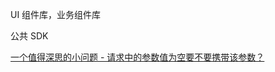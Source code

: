 UI 组件库，业务组件库

公共 SDK

[一个值得深思的小问题 - 请求中的参数值为空要不要携带该参数？](https://mp.weixin.qq.com/s?__biz=MzUyNDYxNDAyMg==&mid=2247486109&idx=1&sn=a63d7a6d613490d6eb58ef222bb63959&chksm=fa2bea74cd5c6362f86e4e5302dbaa06697bfdac860f9979b26ff4f7b051f64744927bdd6c68&scene=126&&sessionid=1664420277#rd)

